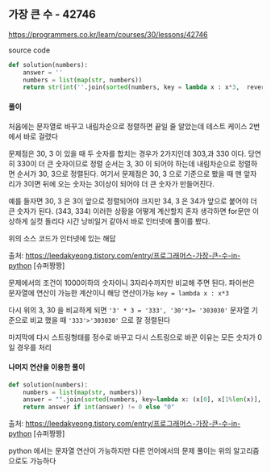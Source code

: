 ## 가장 큰 수 - 42746

https://programmers.co.kr/learn/courses/30/lessons/42746



source code

```python
def solution(numbers):
    answer = ''
    numbers = list(map(str, numbers))
    return str(int(''.join(sorted(numbers, key = lambda x : x*3,  reverse=True))))
```



#### 풀이

처음에는 문자열로 바꾸고 내림차순으로 정렬하면 끝일 줄 알았는데 테스트 케이스 2번에서 바로 걸렸다

문제점은 30, 3 이 있을 때 두 숫자를 합치는 경우가 2가지인데 303,과 330 이다. 당연히 330이 더 큰 숫자이므로 정렬 순서는 3, 30 이 되어야 하는데 내림차순으로 정렬하면 순서가 30, 3으로 정렬된다. 여기서 문제점은 30, 3 으로 기준으로 봤을 때 맨 앞자리가 3이면 뒤에 오는 숫자는 3이상이 되어야 더 큰 숫자가 만들어진다. 

예를 들자면 30, 3 은 3이 앞으로 정렬되어야 크지만 34, 3 은 34가 앞으로 붙어야 더 큰 숫자가 된다. (343, 334) 이러한 상황을 어떻게 계산할지 혼자 생각하면 for문만 이상하게 실컷 돌리다 시간 낭비일거 같아서 바로 인터넷에 풀이를 봤다. 

위의 소스 코드가 인터넷에 있는 해답

출처: https://leedakyeong.tistory.com/entry/프로그래머스-가장-큰-수-in-python [슈퍼짱짱]



문제에서의 조건이 1000이하의 숫자이니 3자리수까지만 비교해 주면 된다. 파이썬은 문자열에 연산이 가능한 계산이니 해당 연산이가능 `key = lambda x : x*3` 

다시 위의 3, 30 을 비교하게 되면 `'3' * 3 = '333', '30'*3= '303030'` 문자열 기준으로 비교 했을 때 
`'333'>'303030'` 으로 잘 정렬된다

마지막에 다시 스트링형태를 정수로 바꾸고 다시 스트링으로 바꾼 이유는 모든 숫자가 0일 경우를 처리



#### 나머지 연산을 이용한  풀이

```python
def solution(numbers):
    numbers = list(map(str, numbers))
    answer = "".join(sorted(numbers, key=lambda x: (x[0], x[1%len(x)], x[2%len(x)], x[3%len(x)]),reverse=True))
    return answer if int(answer) != 0 else "0"
```

출처: https://leedakyeong.tistory.com/entry/프로그래머스-가장-큰-수-in-python [슈퍼짱짱]



python 에서는 문자열 연산이 가능하지만 다른 언어에서의 문제 풀이는 위의 알고리즘으로도 가능하다